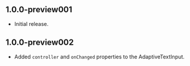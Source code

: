 ## 1.0.0-preview001

* Initial release.

## 1.0.0-preview002

* Added `controller` and `onChanged` properties to the AdaptiveTextInput.
